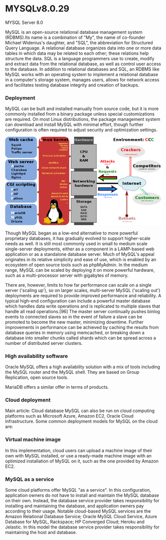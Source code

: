 # MYSQLv8.0.29
MYSQL Server 8.0

MySQL is an open-source relational database management system (RDBMS).Its name is a combination of "My", the name of co-founder Michael Widenius's daughter, and "SQL", the abbreviation for Structured Query Language. A relational database organizes data into one or more data tables in which data may be related to each other; these relations help structure the data. SQL is a language programmers use to create, modify and extract data from the relational database, as well as control user access to the database. In addition to relational databases and SQL, an RDBMS like MySQL works with an operating system to implement a relational database in a computer's storage system, manages users, allows for network access and facilitates testing database integrity and creation of backups.

### Deployment
MySQL can be built and installed manually from source code, but it is more commonly installed from a binary package unless special customizations are required. On most Linux distributions, the package management system can download and install MySQL with minimal effort, though further configuration is often required to adjust security and optimization settings.

![LAMP Bundle](https://github.com/cs-joy/MYSQLv8.0.29/blob/main/1024px-LAMP_software_bundle.png "LAMP software bundle, displayed here together with Squid")

Though MySQL began as a low-end alternative to more powerful proprietary databases, it has gradually evolved to support higher-scale needs as well. It is still most commonly used in small to medium scale single-server deployments, either as a component in a LAMP-based web application or as a standalone database server. Much of MySQL's appeal originates in its relative simplicity and ease of use, which is enabled by an ecosystem of open source tools such as phpMyAdmin. In the medium range, MySQL can be scaled by deploying it on more powerful hardware, such as a multi-processor server with gigabytes of memory.

There are, however, limits to how far performance can scale on a single server ('scaling up'), so on larger scales, multi-server MySQL ('scaling out') deployments are required to provide improved performance and reliability. A typical high-end configuration can include a powerful master database which handles data write operations and is replicated to multiple slaves that handle all read operations.[96] The master server continually pushes binlog events to connected slaves so in the event of failure a slave can be promoted to become the new master, minimizing downtime. Further improvements in performance can be achieved by caching the results from database queries in memory using memcached, or breaking down a database into smaller chunks called shards which can be spread across a number of distributed server clusters.

### High availability software
Oracle MySQL offers a high availability solution with a mix of tools including the MySQL router and the MySQL shell. They are based on Group Replication, open source tools.

MariaDB offers a similar offer in terms of products.

### Cloud deployment
Main article: Cloud database
MySQL can also be run on cloud computing platforms such as Microsoft Azure, Amazon EC2, Oracle Cloud Infrastructure. Some common deployment models for MySQL on the cloud are:

### Virtual machine image
In this implementation, cloud users can upload a machine image of their own with MySQL installed, or use a ready-made machine image with an optimized installation of MySQL on it, such as the one provided by Amazon EC2.

### MySQL as a service
Some cloud platforms offer MySQL "as a service". In this configuration, application owners do not have to install and maintain the MySQL database on their own. Instead, the database service provider takes responsibility for installing and maintaining the database, and application owners pay according to their usage. Notable cloud-based MySQL services are the Amazon Relational Database Service; Oracle MySQL Cloud Service, Azure Database for MySQL, Rackspace; HP Converged Cloud; Heroku and Jelastic. In this model the database service provider takes responsibility for maintaining the host and database.

